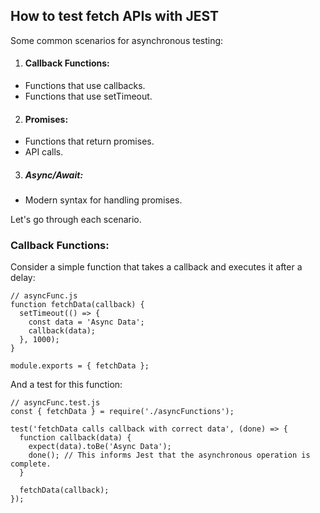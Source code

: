 ## How to test fetch APIs with JEST 


Some common scenarios for asynchronous testing:

1. #### Callback Functions:
  - Functions that use callbacks.
  - Functions that use setTimeout.
    
2. #### Promises:
  - Functions that return promises.
  - API calls.
3. ##### Async/Await:
  - Modern syntax for handling promises.


Let's go through each scenario.

### Callback Functions:

Consider a simple function that takes a callback and executes it after a delay:
```
// asyncFunc.js
function fetchData(callback) {
  setTimeout(() => {
    const data = 'Async Data';
    callback(data);
  }, 1000);
}

module.exports = { fetchData };

```
And a test for this function:
```
// asyncFunc.test.js
const { fetchData } = require('./asyncFunctions');

test('fetchData calls callback with correct data', (done) => {
  function callback(data) {
    expect(data).toBe('Async Data');
    done(); // This informs Jest that the asynchronous operation is complete.
  }

  fetchData(callback);
});

```

